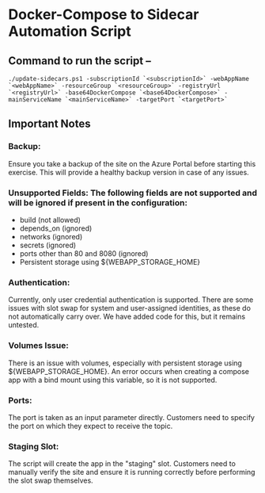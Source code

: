 # Docker-Compose to Sidecar Automation Script

## Command to run the script –
```
./update-sidecars.ps1 -subscriptionId `<subscriptionId>` -webAppName `<webAppName>` -resourceGroup `<resourceGroup>` -registryUrl `<registryUrl>` -base64DockerCompose `<base64DockerCompose>` -mainServiceName `<mainServiceName>` -targetPort `<targetPort>`
```

## Important Notes
### Backup: 
Ensure you take a backup of the site on the Azure Portal before starting this exercise. This will provide a healthy backup version in case of any issues.

### Unsupported Fields: The following fields are not supported and will be ignored if present in the configuration:
- build (not allowed)
- depends_on (ignored)
- networks (ignored)
- secrets (ignored)
- ports other than 80 and 8080 (ignored)
- Persistent storage using ${WEBAPP_STORAGE_HOME}
  
### Authentication: 
Currently, only user credential authentication is supported. There are some issues with slot swap for system and user-assigned identities, as these do not automatically carry over. We have added code for this, but it remains untested.

### Volumes Issue: 
There is an issue with volumes, especially with persistent storage using ${WEBAPP_STORAGE_HOME}. An error occurs when creating a compose app with a bind mount using this variable, so it is not supported.

### Ports: 
The port is taken as an input parameter directly. Customers need to specify the port on which they expect to receive the topic.

### Staging Slot: 
The script will create the app in the "staging" slot. Customers need to manually verify the site and ensure it is running correctly before performing the slot swap themselves.
